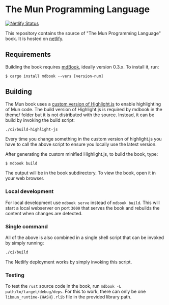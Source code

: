 # The Mun Programming Language

[![Netlify Status](https://api.netlify.com/api/v1/badges/2f75b222-0ec6-4fa5-b2be-be25ee1dde14/deploy-status)](https://app.netlify.com/sites/docs-mun-lang/deploys)

This repository contains the source of "The Mun Programming Language" book. It
is hosted on [netlify](https://www.netlify.com/).

## Requirements

Building the book requires
[mdBook](https://github.com/rust-lang-nursery/mdBook), ideally version 0.3.x. To
install it, run:

```
$ cargo install mdbook --vers [version-num]
```

## Building

The Mun book uses a [custom version of
Highlight.js](https://github.com/mun-lang/highlight.js) to enable highlighting
of Mun code. The build version of Highlight.js is required by mdbook in the
theme/ folder but it is not distributed with the source. Instead, it can be
build by invoking the build script:

```bash
./ci/build-highlight-js
```

Every time you change something in the custom version of highlight.js you have
to call the above script to ensure you locally use the latest version.

After generating the custom minified Highlight.js, to build the book, type:

```
$ mdbook build 
```

The output will be in the book subdirectory. To view the book, open it in your web
browser.

### Local development

For local development use `mdbook serve` instead of `mdbook build`. This will
start a local webserver on port `3000` that serves the book and rebuilds the
content when changes are detected.

### Single command

All of the above is also combined in a single shell script that can be invoked
by simply running:

```bash
./ci/build
```

The Netlify deployment works by simply invoking this script. 

### Testing

To test the `rust` source code in the book, run `mdbook -L path/to/target/debug/deps`. For this to
work, there can only be one `libmun_runtime-{HASH}.rlib` file in the provided library path.
